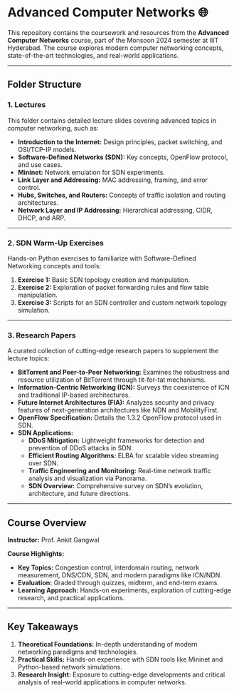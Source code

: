 
# Advanced Computer Networks 🌐

This repository contains the coursework and resources from the **Advanced Computer Networks** course, part of the Monsoon 2024 semester at IIIT Hyderabad. The course explores modern computer networking concepts, state-of-the-art technologies, and real-world applications.

---

## **Folder Structure**

### **1. Lectures**
This folder contains detailed lecture slides covering advanced topics in computer networking, such as:
- **Introduction to the Internet:** Design principles, packet switching, and OSI/TCP-IP models.
- **Software-Defined Networks (SDN):** Key concepts, OpenFlow protocol, and use cases.
- **Mininet:** Network emulation for SDN experiments.
- **Link Layer and Addressing:** MAC addressing, framing, and error control.
- **Hubs, Switches, and Routers:** Concepts of traffic isolation and routing architectures.
- **Network Layer and IP Addressing:** Hierarchical addressing, CIDR, DHCP, and ARP.

---

### **2. SDN Warm-Up Exercises**
Hands-on Python exercises to familiarize with Software-Defined Networking concepts and tools:
1. **Exercise 1:** Basic SDN topology creation and manipulation.
2. **Exercise 2:** Exploration of packet forwarding rules and flow table manipulation.
3. **Exercise 3:** Scripts for an SDN controller and custom network topology simulation.

---

### **3. Research Papers**
A curated collection of cutting-edge research papers to supplement the lecture topics:
- **BitTorrent and Peer-to-Peer Networking:** Examines the robustness and resource utilization of BitTorrent through tit-for-tat mechanisms.
- **Information-Centric Networking (ICN):** Surveys the coexistence of ICN and traditional IP-based architectures.
- **Future Internet Architectures (FIA):** Analyzes security and privacy features of next-generation architectures like NDN and MobilityFirst.
- **OpenFlow Specification:** Details the 1.3.2 OpenFlow protocol used in SDN.
- **SDN Applications:**
  - **DDoS Mitigation:** Lightweight frameworks for detection and prevention of DDoS attacks in SDN.
  - **Efficient Routing Algorithms:** ELBA for scalable video streaming over SDN.
  - **Traffic Engineering and Monitoring:** Real-time network traffic analysis and visualization via Panorama.
  - **SDN Overview:** Comprehensive survey on SDN’s evolution, architecture, and future directions.

---

## **Course Overview**

**Instructor:** Prof. Ankit Gangwal  


**Course Highlights:**
- **Key Topics:** Congestion control, interdomain routing, network measurement, DNS/CDN, SDN, and modern paradigms like ICN/NDN.
- **Evaluation:** Graded through quizzes, midterm, and end-term exams.
- **Learning Approach:** Hands-on experiments, exploration of cutting-edge research, and practical applications.

---

## **Key Takeaways**
1. **Theoretical Foundations:** In-depth understanding of modern networking paradigms and technologies.
2. **Practical Skills:** Hands-on experience with SDN tools like Mininet and Python-based network simulations.
3. **Research Insight:** Exposure to cutting-edge developments and critical analysis of real-world applications in computer networks.
